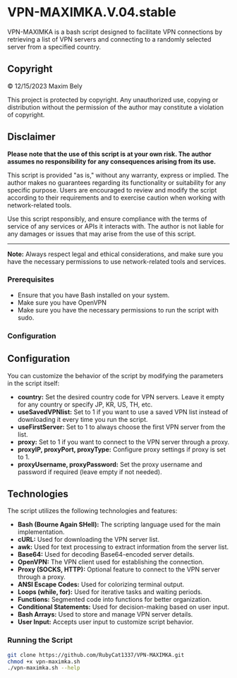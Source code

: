 # VPN-MAXIMKA.V.04.stable

VPN-MAXIMKA is a bash script designed to facilitate VPN connections by retrieving a list of VPN servers and connecting to a randomly selected server from a specified country.

## Copyright

© 12/15/2023 Maxim Bely

This project is protected by copyright. Any unauthorized use, copying or distribution without the permission of the author may constitute a violation of copyright.

## Disclaimer

**Please note that the use of this script is at your own risk. The author assumes no responsibility for any consequences arising from its use.**

This script is provided "as is," without any warranty, express or implied. The author makes no guarantees regarding its functionality or suitability for any specific purpose. Users are encouraged to review and modify the script according to their requirements and to exercise caution when working with network-related tools.

Use this script responsibly, and ensure compliance with the terms of service of any services or APIs it interacts with. The author is not liable for any damages or issues that may arise from the use of this script.

---

**Note:** Always respect legal and ethical considerations, and make sure you have the necessary permissions to use network-related tools and services.

### Prerequisites

- Ensure that you have Bash installed on your system.
- Make sure you have OpenVPN
- Make sure you have the necessary permissions to run the script with sudo.

### Configuration

## Configuration

You can customize the behavior of the script by modifying the parameters in the script itself:

- **country:** Set the desired country code for VPN servers. Leave it empty for any country or specify JP, KR, US, TH, etc.
- **useSavedVPNlist:** Set to 1 if you want to use a saved VPN list instead of downloading it every time you run the script.
- **useFirstServer:** Set to 1 to always choose the first VPN server from the list.
- **proxy:** Set to 1 if you want to connect to the VPN server through a proxy.
- **proxyIP, proxyPort, proxyType:** Configure proxy settings if proxy is set to 1.
- **proxyUsername, proxyPassword:** Set the proxy username and password if required (leave empty if not needed).

## Technologies

The script utilizes the following technologies and features:

- **Bash (Bourne Again SHell):** The scripting language used for the main implementation.
- **cURL:** Used for downloading the VPN server list.
- **awk:** Used for text processing to extract information from the server list.
- **Base64:** Used for decoding Base64-encoded server details.
- **OpenVPN:** The VPN client used for establishing the connection.
- **Proxy (SOCKS, HTTP):** Optional feature to connect to the VPN server through a proxy.
- **ANSI Escape Codes:** Used for colorizing terminal output.
- **Loops (while, for):** Used for iterative tasks and waiting periods.
- **Functions:** Segmented code into functions for better organization.
- **Conditional Statements:** Used for decision-making based on user input.
- **Bash Arrays:** Used to store and manage VPN server details.
- **User Input:** Accepts user input to customize script behavior.




### Running the Script
```bash
git clone https://github.com/RubyCat1337/VPN-MAXIMKA.git
chmod +x vpn-maximka.sh
./vpn-maximka.sh --help

